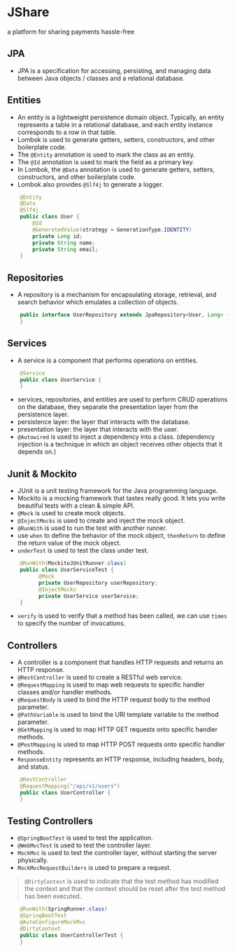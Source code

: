 # JShare
a platform for sharing payments hassle-free
## JPA
- JPA is a specification for accessing, persisting, and managing data between Java objects / classes and a relational database.
## Entities
- An entity is a lightweight persistence domain object. Typically, an entity represents a table in a relational database, and each entity instance corresponds to a row in that table.
- Lombok is used to generate getters, setters, constructors, and other boilerplate code.
- The `@Entity` annotation is used to mark the class as an entity.
- The `@Id` annotation is used to mark the field as a primary key.
- In Lombok, the `@Data` annotation is used to generate getters, setters, constructors, and other boilerplate code.
- Lombok also provides `@Slf4j` to generate a logger.
```java
    @Entity
    @Data
    @Slf4j
    public class User {
        @Id
        @GeneratedValue(strategy = GenerationType.IDENTITY)
        private Long id;
        private String name;
        private String email;
    }
```

## Repositories
- A repository is a mechanism for encapsulating storage, retrieval, and search behavior which emulates a collection of objects.
```java
    public interface UserRepository extends JpaRepository<User, Long> {
    }
```
  
## Services
- A service is a component that performs operations on entities.
```java
    @Service
    public class UserService {
    }
```

- services, repositories, and entities are used to perform CRUD operations on the database, they separate the presentation layer from the persistence layer.
- persistence layer: the layer that interacts with the database.
- presentation layer: the layer that interacts with the user.
- `@Autowired` is used to inject a dependency into a class. (dependency injection is a technique in which an object receives other objects that it depends on.)

## Junit & Mockito
- JUnit is a unit testing framework for the Java programming language.
- Mockito is a mocking framework that tastes really good. It lets you write beautiful tests with a clean & simple API.
- `@Mock` is used to create mock objects.
- `@InjectMocks` is used to create and inject the mock object.
- `@RunWith` is used to run the test with another runner.
- use `when` to define the behavior of the mock object, `thenReturn` to define the return value of the mock object.
- `underTest` is used to test the class under test.
```java
    @RunWith(MockitoJUnitRunner.class)
    public class UserServiceTest {
          @Mock
          private UserRepository userRepository;
          @InjectMocks
          private UserService userService;
    } 
   ```
- `verify` is used to verify that a method has been called, we can use `times` to specify the number of invocations.

## Controllers
- A controller is a component that handles HTTP requests and returns an HTTP response.
- `@RestController` is used to create a RESTful web service.
- `@RequestMapping` is used to map web requests to specific handler classes and/or handler methods.
- `@RequestBody` is used to bind the HTTP request body to the method parameter.
- `@PathVariable` is used to bind the URI template variable to the method parameter.
- `@GetMapping` is used to map HTTP GET requests onto specific handler methods.
- `@PostMapping` is used to map HTTP POST requests onto specific handler methods.
- `ResponseEntity` represents an HTTP response, including headers, body, and status.
```java
    @RestController
    @RequestMapping("/api/v1/users")
    public class UserController {
    }
```

## Testing Controllers
- `@SpringBootTest` is used to test the application.
- `@WebMvcTest` is used to test the controller layer.
- `MockMvc` is used to test the controller layer, without starting the server physically.
- `MockMvcRequestBuilders` is used to prepare a request.

> `@DirtyContext` is used to indicate that the test method has modified the context and that the context should be reset after the test method has been executed.

```java
    @RunWith(SpringRunner.class)
    @SpringBootTest
    @AutoConfigureMockMvc
    @DirtyContext
    public class UserControllerTest {
    }
```